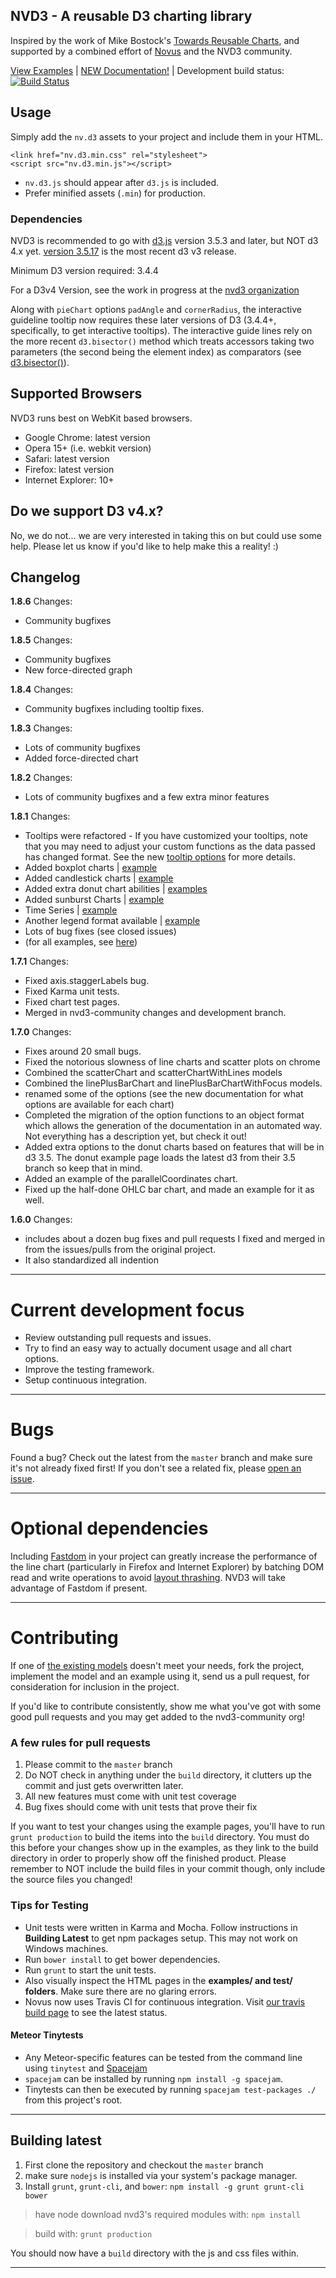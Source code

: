 <!-- @format -->

## NVD3 - A reusable D3 charting library

Inspired by the work of Mike Bostock's [Towards Reusable Charts](http://bost.ocks.org/mike/chart/), and supported by a combined effort of [Novus](http://www.novus.com) and the NVD3 community.

[View Examples](http://nvd3-community.github.io/nvd3/) | [NEW Documentation!](http://nvd3-community.github.io/nvd3/examples/documentation.html) | Development build status: [![Build Status](https://travis-ci.org/novus/nvd3.svg?branch=master)](https://travis-ci.org/novus/nvd3)

## Usage

Simply add the `nv.d3` assets to your project and include them in your HTML.

```
<link href="nv.d3.min.css" rel="stylesheet">
<script src="nv.d3.min.js"></script>
```

- `nv.d3.js` should appear after `d3.js` is included.
- Prefer minified assets (`.min`) for production.

### Dependencies

NVD3 is recommended to go with [d3.js](http://d3js.org/) version 3.5.3 and later, but NOT d3 4.x yet. [version 3.5.17](https://github.com/d3/d3/releases/tag/v3.5.17) is the most recent d3 v3 release.

Minimum D3 version required: 3.4.4

For a D3v4 Version, see the work in progress at the [nvd3 organization](http://github.com/nvd3/nvd3)

Along with `pieChart` options `padAngle` and `cornerRadius`, the interactive guideline tooltip now requires these later versions of D3 (3.4.4+, specifically, to get interactive tooltips). The interactive guide lines rely on the more recent `d3.bisector()` method which treats accessors taking two parameters (the second being the element index) as comparators (see [d3.bisector()](https://github.com/mbostock/d3/wiki/Arrays#d3_bisector)).

## Supported Browsers

NVD3 runs best on WebKit based browsers.

- Google Chrome: latest version
- Opera 15+ (i.e. webkit version)
- Safari: latest version
- Firefox: latest version
- Internet Explorer: 10+

## Do we support D3 v4.x?

No, we do not... we are very interested in taking this on but could use some help. Please let us know if you'd like to help make this a reality! :)

## Changelog

**1.8.6** Changes:

- Community bugfixes

**1.8.5** Changes:

- Community bugfixes
- New force-directed graph

**1.8.4** Changes:

- Community bugfixes including tooltip fixes.

**1.8.3** Changes:

- Lots of community bugfixes
- Added force-directed chart

**1.8.2** Changes:

- Lots of community bugfixes and a few extra minor features

**1.8.1** Changes:

- Tooltips were refactored - If you have customized your tooltips, note that you may need to adjust your custom functions as the data passed has changed format. See the new [tooltip options](https://nvd3-community.github.io/nvd3/examples/documentation.html#tooltip) for more details.
- Added boxplot charts | [example](https://nvd3-community.github.io/nvd3/examples/boxPlot.html)
- Added candlestick charts | [example](https://nvd3-community.github.io/nvd3/examples/candlestickChart.html)
- Added extra donut chart abilities | [examples](https://nvd3-community.github.io/nvd3/examples/monitoringChart.html)
- Added sunburst Charts | [example](https://nvd3-community.github.io/nvd3/examples/sunburst.html)
- Time Series | [example](https://nvd3-community.github.io/nvd3/examples/TimeSeries.html)
- Another legend format available | [example](https://nvd3-community.github.io/nvd3/examples/stackedAreaChart.html)
- Lots of bug fixes (see closed issues)
- (for all examples, see [here](https://nvd3-community.github.io/nvd3/))

**1.7.1** Changes:

- Fixed axis.staggerLabels bug.
- Fixed Karma unit tests.
- Fixed chart test pages.
- Merged in nvd3-community changes and development branch.

**1.7.0** Changes:

- Fixes around 20 small bugs.
- Fixed the notorious slowness of line charts and scatter plots on chrome
- Combined the scatterChart and scatterChartWithLines models
- Combined the linePlusBarChart and linePlusBarChartWithFocus models.
- renamed some of the options (see the new documentation for what options are available for each chart)
- Completed the migration of the option functions to an object format which allows the generation of
  the documentation in an automated way. Not everything has a description yet, but check it out!
- Added extra options to the donut charts based on features that will be in d3 3.5. The donut example page
  loads the latest d3 from their 3.5 branch so keep that in mind.
- Added an example of the parallelCoordinates chart.
- Fixed up the half-done OHLC bar chart, and made an example for it as well.

**1.6.0** Changes:

- includes about a dozen bug fixes and pull requests I fixed and merged in
  from the issues/pulls from the original project.
- It also standardized all indention

---

# Current development focus

- Review outstanding pull requests and issues.
- Try to find an easy way to actually document usage and all chart options.
- Improve the testing framework.
- Setup continuous integration.

---

# Bugs

Found a bug? Check out the latest from the `master` branch and make sure it's not already fixed first! If you don't see a related fix, please [open an issue](https://github.com/novus/nvd3/issues).

---

# Optional dependencies

Including [Fastdom](https://github.com/wilsonpage/fastdom) in your project can greatly increase the performance of the line chart (particularly in Firefox and Internet Explorer) by batching DOM read and write operations to avoid [layout thrashing](http://wilsonpage.co.uk/preventing-layout-thrashing/). NVD3 will take advantage of Fastdom if present.

---

# Contributing

If one of [the existing models](https://github.com/novus/nvd3/tree/master/src/models)
doesn't meet your needs, fork the project, implement the model and an example using it,
send us a pull request, for consideration for inclusion in the project.

If you'd like to contribute consistently, show me what you've got with some good pull requests and you may get added to the nvd3-community org!

### A few rules for pull requests

1. Please commit to the `master` branch
2. Do NOT check in anything under the `build` directory, it clutters up the commit and just gets overwritten later.
3. All new features must come with unit test coverage
4. Bug fixes should come with unit tests that prove their fix

If you want to test your changes using the example pages,
you'll have to run `grunt production` to build the items into the `build` directory.
You must do this before your changes show up in the examples, as they link to the build directory
in order to properly show off the finished product.
Please remember to NOT include the build files in your commit though,
only include the source files you changed!

### Tips for Testing

- Unit tests were written in Karma and Mocha. Follow instructions in **Building Latest** to get npm packages setup. This may not work on Windows machines.
- Run `bower install` to get bower dependencies.
- Run `grunt` to start the unit tests.
- Also visually inspect the HTML pages in the **examples/ and test/ folders**. Make sure there are no glaring errors.
- Novus now uses Travis CI for continuous integration. Visit [our travis build page](https://travis-ci.org/novus/nvd3/) to see the latest status.

#### Meteor Tinytests

- Any Meteor-specific features can be tested from the command line using `tinytest` and [Spacejam](https://www.npmjs.com/package/spacejam)
- `spacejam` can be installed by running `npm install -g spacejam`.
- Tinytests can then be executed by running `spacejam test-packages ./` from this project's root.

---

## Building latest

1. First clone the repository and checkout the `master` branch
2. make sure `nodejs` is installed via your system's package manager.
3. Install `grunt`, `grunt-cli`, and `bower`: `npm install -g grunt grunt-cli bower`

> have node download nvd3's required modules with: `npm install`

> build with: `grunt production`

You should now have a `build` directory with the js and css files within.

---
